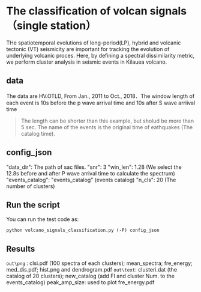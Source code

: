 # The classification of volcan signals（single station）

THe spatiotemporal evolutions of long-period(LP), hybrid and volcanic tectonic (VT) seismicity are important for tracking the evolution of underlying volcanic proces. Here, by defining a spectral dissimilarity metric, we perform cluster analysis in seismic events in Kilauea volcano.


## data
The data are HV.OTLD, From Jan., 2011 to Oct., 2018．The window length of each event is 10s before the p wave arrival time and 10s after S wave arriival time
> The length can be shorter than this example, but sholud be more than 5 sec. The name of the events is the original time of eathquakes (The catalog time).

## config_json
"data_dir": The path of sac files.
"snr": 3
"win_len": 1.28 (We select the 12.8s before and after P wave arrival time to calculate the spectrum)
"events_catalog": "events_catalog" (events catalog)
"n_cls": 20 (The number of clusters)

## Run the script
You can run the test code as:
```
python volcano_signals_classification.py (-P) config_json
```
## Results
`out\png` : clsi.pdf (100 spectra of each clusters); mean_spectra; fre_energy;  med_dis.pdf; hist.png and dendrogram.pdf
`out\text`: clusteri.dat (the catalog of 20 clusters); new_catalog (add FI and cluster Num. to the events_catalog)
peak_amp_size: used to plot fre_energy.pdf

```

